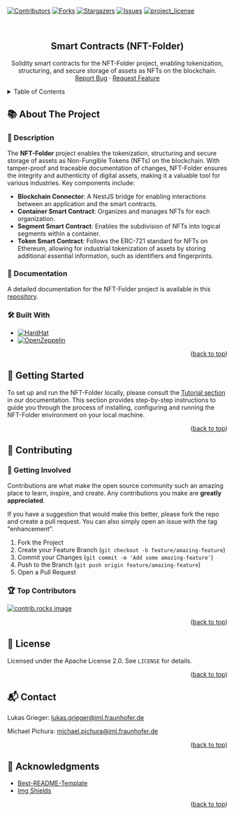 <a id="readme-top"></a>

[![Contributors][contributors-shield]][contributors-url] [![Forks][forks-shield]][forks-url]
[![Stargazers][stars-shield]][stars-url] [![Issues][issues-shield]][issues-url]
[![project_license][license-shield]][license-url]

<br />
<div align="center">
  <!--
  <a href="https://github.com/fraunhofer-iml/nft-folder-smart-contracts">
    <img src="images/logo.png" alt="Logo" width="80" height="80">
  </a>
  -->

<h2 align="center">Smart Contracts (NFT-Folder)</h3>

  <p align="center">
    Solidity smart contracts for the NFT-Folder project, enabling tokenization, structuring, and secure storage of assets as NFTs on the blockchain.
    <br />
    <a href="https://github.com/fraunhofer-iml/nft-folder-smart-contracts/issues/new?labels=bug&template=bug-report---.md">Report Bug</a> &middot;
    <a href="https://github.com/fraunhofer-iml/nft-folder-smart-contracts/issues/new?labels=enhancement&template=feature-request---.md">Request Feature</a>
  </p>
</div>

<details>
  <summary>Table of Contents</summary>
  <ol>
    <li>
      <a href="#about-the-project">📚 About The Project</a>
      <ul><li><a href="#description">📄 Description</a></li></ul>
      <ul><li><a href="#documentation">📖 Documentation</a></li></ul>
      <ul><li><a href="#built-with">🛠️ Built With</a></li></ul>
    </li>
    <li><a href="#getting-started">🚀 Getting Started</a></li>
    <li>
      <a href="#contributing">🤝 Contributing</a>
      <ul><li><a href="#getting-involved">🌟 Getting Involved</a></li></ul>
      <ul><li><a href="#top-contributors">🏆 Top Contributors</a></li></ul>
    </li>
    <li><a href="#license">📜 License</a></li>
    <li><a href="#contact">📬 Contact</a></li>
    <li><a href="#acknowledgments">🙏 Acknowledgments</a></li>
  </ol>
</details>

## 📚 About The Project

<!--
[![Product Name Screen Shot][product-screenshot]](https://example.com)
-->

### 📄 Description

The **NFT-Folder** project enables the tokenization, structuring and secure storage of assets as Non-Fungible Tokens
(NFTs) on the blockchain. With tamper-proof and traceable documentation of changes, NFT-Folder ensures the integrity and
authenticity of digital assets, making it a valuable tool for various industries. Key components include:

- **Blockchain Connector**: A NestJS bridge for enabling interactions between an application and the smart contracts.
- **Container Smart Contract**: Organizes and manages NFTs for each organization.
- **Segment Smart Contract**: Enables the subdivision of NFTs into logical segments within a container.
- **Token Smart Contract**: Follows the ERC-721 standard for NFTs on Ethereum, allowing for industrial tokenization of
  assets by storing additional essential information, such as identifiers and fingerprints.

### 📖 Documentation

A detailed documentation for the NFT-Folder project is available in this
[repository](https://github.com/fraunhofer-iml/nft-folder-documentation).

### 🛠️ Built With

- [![HardHat][hardhat-shield]][hardhat-url]
- [![OpenZeppelin][openzeppelin-shield]][openzeppelin-url]

<p align="right">(<a href="#readme-top">back to top</a>)</p>

## 🚀 Getting Started

To set up and run the NFT-Folder locally, please consult the
[Tutorial section](https://github.com/fraunhofer-iml/nft-folder-documentation/-/blob/main/4-tutorial.adoc) in our
documentation. This section provides step-by-step instructions to guide you through the process of installing,
configuring and running the NFT-Folder environment on your local machine.

<p align="right">(<a href="#readme-top">back to top</a>)</p>

## 🤝 Contributing

### 🌟 Getting Involved

Contributions are what make the open source community such an amazing place to learn, inspire, and create. Any
contributions you make are **greatly appreciated**.

If you have a suggestion that would make this better, please fork the repo and create a pull request. You can also
simply open an issue with the tag "enhancement".

1. Fork the Project
2. Create your Feature Branch (`git checkout -b feature/amazing-feature`)
3. Commit your Changes (`git commit -m 'Add some amazing-feature'`)
4. Push to the Branch (`git push origin feature/amazing-feature`)
5. Open a Pull Request

### 🏆 Top Contributors

<a href="https://github.com/fraunhofer-iml/nft-folder-smart-contracts/graphs/contributors">
  <img src="https://contrib.rocks/image?repo=fraunhofer-iml/nft-folder-smart-contracts" alt="contrib.rocks image" />
</a>

<p align="right">(<a href="#readme-top">back to top</a>)</p>

## 📜 License

Licensed under the Apache License 2.0. See `LICENSE` for details.

<p align="right">(<a href="#readme-top">back to top</a>)</p>

## 📬 Contact

Lukas Grieger: lukas.grieger@iml.fraunhofer.de

Michael Pichura: michael.pichura@iml.fraunhofer.de

<p align="right">(<a href="#readme-top">back to top</a>)</p>

## 🙏 Acknowledgments

- [Best-README-Template](https://github.com/othneildrew/Best-README-Template)
- [Img Shields](https://shields.io)

<p align="right">(<a href="#readme-top">back to top</a>)</p>

<!-- https://www.markdownguide.org/basic-syntax/#reference-style-links -->

[contributors-shield]:
  https://img.shields.io/github/contributors/fraunhofer-iml/nft-folder-smart-contracts.svg?style=for-the-badge
[contributors-url]: https://github.com/fraunhofer-iml/nft-folder-smart-contracts/graphs/contributors
[forks-shield]: https://img.shields.io/github/forks/fraunhofer-iml/nft-folder-smart-contracts.svg?style=for-the-badge
[forks-url]: https://github.com/fraunhofer-iml/nft-folder-smart-contracts/network/members
[stars-shield]: https://img.shields.io/github/stars/fraunhofer-iml/nft-folder-smart-contracts.svg?style=for-the-badge
[stars-url]: https://github.com/fraunhofer-iml/nft-folder-smart-contracts/stargazers
[issues-shield]: https://img.shields.io/github/issues/fraunhofer-iml/nft-folder-smart-contracts.svg?style=for-the-badge
[issues-url]: https://github.com/fraunhofer-iml/nft-folder-smart-contracts/issues
[license-shield]:
  https://img.shields.io/github/license/fraunhofer-iml/nft-folder-smart-contracts.svg?style=for-the-badge
[license-url]: https://github.com/fraunhofer-iml/nft-folder-smart-contracts/blob/master/LICENSE
[product-screenshot]: images/screenshot.png
[hardhat-shield]: https://img.shields.io/badge/development%20tool-Hardhat-FFCC00?style=flat&logo=hardhat
[hardhat-url]: https://hardhat.org/
[openzeppelin-shield]: https://img.shields.io/badge/library-OpenZeppelin%20Contracts-4E5EE4?style=flat&logo=openzeppelin
[openzeppelin-url]: https://www.openzeppelin.com/
